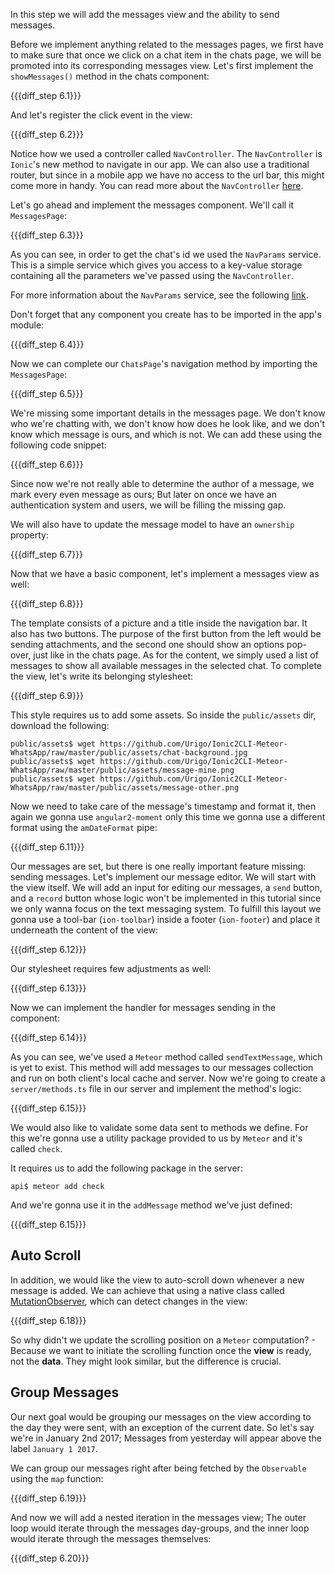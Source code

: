 In this step we will add the messages view and the ability to send messages.

Before we implement anything related to the messages pages, we first have to make sure that once we click on a chat item in the chats page, we will be promoted into its corresponding messages view. Let's first implement the `showMessages()` method in the chats component:

{{{diff_step 6.1}}}

And let's register the click event in the view:

{{{diff_step 6.2}}}

Notice how we used a controller called `NavController`. The `NavController` is `Ionic`'s new method to navigate in our app. We can also use a traditional router, but since in a mobile app we have no access to the url bar, this might come more in handy. You can read more about the `NavController` [here](http://ionicframework.com/docs/v2/api/components/nav/NavController/).

Let's go ahead and implement the messages component. We'll call it `MessagesPage`:

{{{diff_step 6.3}}}

As you can see, in order to get the chat's id we used the `NavParams` service. This is a simple service which gives you access to a key-value storage containing all the parameters we've passed using the `NavController`.

For more information about the `NavParams` service, see the following [link](http://ionicframework.com/docs/v2/api/components/nav/NavParams).

Don't forget that any component you create has to be imported in the app's module:

{{{diff_step 6.4}}}

Now we can complete our `ChatsPage`'s navigation method by importing the `MessagesPage`:

{{{diff_step 6.5}}}

We're missing some important details in the messages page. We don't know who we're chatting with, we don't know how does he look like, and we don't know which message is ours, and which is not. We can add these using the following code snippet:

{{{diff_step 6.6}}}

Since now we're not really able to determine the author of a message, we mark every even message as ours; But later on once we have an authentication system and users, we will be filling the missing gap.

We will also have to update the message model to have an `ownership` property:

{{{diff_step 6.7}}}

Now that we have a basic component, let's implement a messages view as well:

{{{diff_step 6.8}}}

The template consists of a picture and a title inside the navigation bar. It also has two buttons. The purpose of the first button from the left would be sending attachments, and the second one should show an options pop-over, just like in the chats page. As for the content, we simply used a list of messages to show all available messages in the selected chat. To complete the view, let's write its belonging stylesheet:

{{{diff_step 6.9}}}

This style requires us to add some assets. So inside the `public/assets` dir, download the following:

    public/assets$ wget https://github.com/Urigo/Ionic2CLI-Meteor-WhatsApp/raw/master/public/assets/chat-background.jpg
    public/assets$ wget https://github.com/Urigo/Ionic2CLI-Meteor-WhatsApp/raw/master/public/assets/message-mine.png
    public/assets$ wget https://github.com/Urigo/Ionic2CLI-Meteor-WhatsApp/raw/master/public/assets/message-other.png

Now we need to take care of the message's timestamp and format it, then again we gonna use `angular2-moment` only this time we gonna use a different format using the `amDateFormat` pipe:

{{{diff_step 6.11}}}

Our messages are set, but there is one really important feature missing: sending messages. Let's implement our message editor. We will start with the view itself. We will add an input for editing our messages, a `send` button, and a `record` button whose logic won't be implemented in this tutorial since we only wanna focus on the text messaging system. To fulfill this layout we gonna use a tool-bar (`ion-toolbar`) inside a footer (`ion-footer`) and place it underneath the content of the view:

{{{diff_step 6.12}}}

Our stylesheet requires few adjustments as well:

{{{diff_step 6.13}}}

Now we can implement the handler for messages sending in the component:

{{{diff_step 6.14}}}

As you can see, we've used a `Meteor` method called `sendTextMessage`, which is yet to exist. This method will add messages to our messages collection and run on both client's local cache and server. Now we're going to create a `server/methods.ts` file in our server and implement the method's logic:

{{{diff_step 6.15}}}

We would also like to validate some data sent to methods we define. For this we're gonna use a utility package provided to us by `Meteor` and it's called `check`.

It requires us to add the following package in the server:

    api$ meteor add check

And we're gonna use it in the `addMessage` method we've just defined:

{{{diff_step 6.15}}}

## Auto Scroll

In addition, we would like the view to auto-scroll down whenever a new message is added. We can achieve that using a native class called [MutationObserver](https://developer.mozilla.org/en/docs/Web/API/MutationObserver), which can detect changes in the view:

{{{diff_step 6.18}}}

So why didn't we update the scrolling position on a `Meteor` computation? - Because we want to initiate the scrolling function once the **view** is ready, not the **data**. They might look similar, but the difference is crucial.

## Group Messages

Our next goal would be grouping our messages on the view according to the day they were sent, with an exception of the current date. So let's say we're in January 2nd 2017; Messages from yesterday will appear above the label `January 1 2017`.

We can group our messages right after being fetched by the `Observable` using the `map` function:

{{{diff_step 6.19}}}

And now we will add a nested iteration in the messages view; The outer loop would iterate through the messages day-groups, and the inner loop would iterate through the messages themselves:

{{{diff_step 6.20}}}